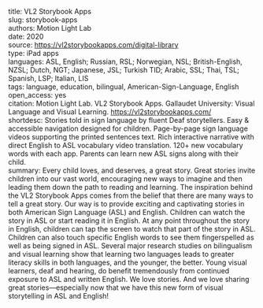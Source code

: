 title: VL2 Storybook Apps  
slug: storybook-apps  
authors: Motion Light Lab  
date: 2020  
source: https://vl2storybookapps.com/digital-library  
type: iPad apps  
languages: ASL, English; Russian, RSL; Norwegian, NSL; British-English, NZSL; Dutch, NGT; Japanese, JSL; Turkish TID; Arabic, SSL; Thai, TSL; Spanish, LSP; Italian, LIS  
tags: language, education, bilingual, American-Sign-Language, English  
open_access: yes  
citation: Motion Light Lab. VL2 Storybook Apps. Gallaudet University: Visual Language and Visual Learning. https://vl2storybookapps.com/  
shortdesc: Stories told in sign language by fluent Deaf storytellers. Easy & accessible navigation designed for children. Page-by-page sign language videos supporting the printed sentences text. Rich interactive narrative with direct English to ASL vocabulary video translation. 120+ new vocabulary words with each app. Parents can learn new ASL signs along with their child.  
summary: Every child loves, and deserves, a great story. Great stories invite children into our vast world, encouraging new ways to imagine and then leading them down the path to reading and learning. The inspiration behind the VL2 Storybook Apps comes from the belief that there are many ways to tell a great story. Our way is to provide exciting and captivating stories in both American Sign Language (ASL) and English. Children can watch the story in ASL or start reading it in English. At any point throughout the story in English, children can tap the screen to watch that part of the story in ASL. Children can also touch specific English words to see them fingerspelled as well as being signed in ASL. Several major research studies on bilingualism and visual learning show that learning two languages leads to greater literacy skills in both languages, and the younger, the better. Young visual learners, deaf and hearing, do benefit tremendously from continued exposure to ASL and written English. We love stories. And we love sharing great stories—especially now that we have this new form of visual storytelling in ASL and English!  
